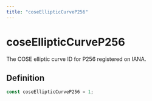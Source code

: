 ```yaml
---
title: "coseEllipticCurveP256"
---
```


# coseEllipticCurveP256

The COSE elliptic curve ID for P256 registered on IANA.

## Definition

```ts
const coseEllipticCurveP256 = 1;
```
